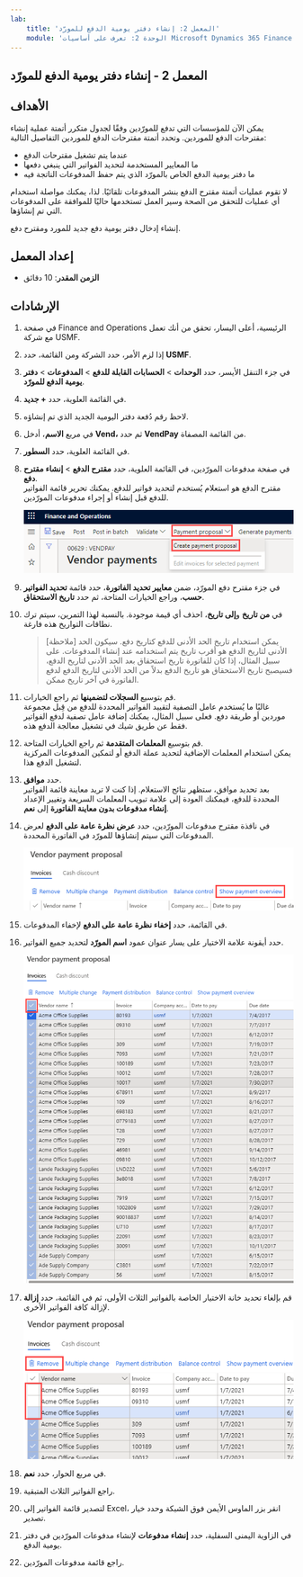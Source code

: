 ```yaml
---
lab:
    title: 'المعمل 2: إنشاء دفتر يومية الدفع للمورّد'
    module: 'الوحدة 2: تعرف على أساسيات Microsoft Dynamics 365 Finance'
---
```


## المعمل 2 - إنشاء دفتر يومية الدفع للمورّد

## الأهداف

يمكن الآن للمؤسسات التي تدفع للمورّدين وفقًا لجدول متكرر أتمتة عملية إنشاء مقترحات الدفع للموردين. وتحدد أتمتة مقترحات الدفع للموردين التفاصيل التالية:

- عندما يتم تشغيل مقترحات الدفع
- ما المعايير المستخدمة لتحديد الفواتير التي ينبغي دفعها
- ما دفتر يومية الدفع الخاص بالمورّد الذي يتم حفظ المدفوعات الناتجة فيه

لا تقوم عمليات أتمتة مقترح الدفع بنشر المدفوعات تلقائيًا. لذا، يمكنك مواصلة استخدام أي عمليات للتحقق من الصحة وسير العمل تستخدمها حاليًا للموافقة على المدفوعات التي تم إنشاؤها.

إنشاء إدخال دفتر يومية دفع جديد للمورد ومقترح دفع.

## إعداد المعمل

   - **الزمن المقدر**: 10 دقائق

## الإرشادات

1. في صفحة Finance and Operations الرئيسية، أعلى اليسار، تحقق من أنك تعمل مع شركة USMF.

1. إذا لزم الأمر، حدد الشركة ومن القائمة، حدد **USMF**.

1. في جزء التنقل الأيسر، حدد **الوحدات**  >  **الحسابات القابلة للدفع**  >  **المدفوعات**  >  **دفتر يومية الدفع للمورّد**.

1. في القائمة العلوية، حدد **+ جديد**.

1. لاحظ رقم دُفعة دفتر اليومية الجديد الذي تم إنشاؤه.

1. في مربع **الاسم**، أدخل **Vend،** ثم حدد **VendPay** من القائمة المصفاة.

1. في القائمة العلوية، حدد **السطور**.

1. في صفحة مدفوعات المورّدين، في القائمة العلوية، حدد **مقترح الدفع**  >  **إنشاء مقترح دفع**.  
    مقترح الدفع هو استعلام يُستخدم لتحديد فواتير للدفع. يمكنك تحرير قائمة الفواتير للدفع قبل إنشاء أو إجراء مدفوعات المورّدين.

    ![صورة شاشة تعرض صفحة مدفوعات المورّدين مع تمييز مقترح الدفع وإنشاء مقترح دفع](./media/lp2-m4-vendor-payment-proposal.png)

1. في جزء مقترح دفع المورّد، ضمن **معايير تحديد الفاتورة**، حدد قائمة **تحديد الفواتير حسب**، وراجع الخيارات المتاحة، ثم حدد **تاريخ الاستحقاق**.

1. في **من تاريخ** و**إلى تاريخ**، احذف أي قيمة موجودة. بالنسبة لهذا التمرين، سيتم ترك نطاقات التواريخ هذه فارغة.

    > [ملاحظة] يمكن استخدام تاريخ الحد الأدنى للدفع كتاريخ دفع. سيكون الحد الأدنى لتاريخ الدفع هو أقرب تاريخ يتم استخدامه عند إنشاء المدفوعات. على سبيل المثال، إذا كان للفاتورة تاريخ استحقاق بعد الحد الأدنى لتاريخ الدفع، فسيصبح تاريخ الاستحقاق هو تاريخ الدفع بدلاً من الحد الأدنى لتاريخ الدفع لدفع الفاتورة في آخر تاريخ ممكن.

1. قم بتوسيع **السجلات لتضمينها** ثم راجع الخيارات.  
    غالبًا ما يُستخدم عامل التصفية لتقييد الفواتير المحددة للدفع من قِبل مجموعة موردين أو طريقة دفع. فعلى سبيل المثال، يمكنك إضافة عامل تصفية لدفع الفواتير فقط عن طريق شيك في تشغيل معالجة الدفع هذه.

1. قم بتوسيع **المعلمات المتقدمة** ثم راجع الخيارات المتاحة.  
    يمكن استخدام المعلمات الإضافية لتحديد عملة الدفع أو لتمكين المدفوعات المركزية لتشغيل الدفع هذا.

1. حدد **موافق**.  
    بعد تحديد موافق، ستظهر نتائج الاستعلام. إذا كنت لا تريد معاينة قائمة الفواتير المحددة للدفع، فيمكنك العودة إلى علامة تبويب المعلمات السريعة وتغيير الإعداد **إنشاء مدفوعات بدون معاينة الفاتورة** إلى **نعم**.

1. في نافذة مقترح مدفوعات المورّدين، حدد **عرض نظرة عامة على الدفع** لعرض المدفوعات التي سيتم إنشاؤها للمورّد في الفاتورة المحددة.

    ![صورة شاشة تعرض مقترح مدفوعات المورّدين مع تمييز قائمة عرض نظرة عامة على الدفع](./media/lp2-m4-vendor-payment-proposal-complete-query.png)

1. في القائمة، حدد **إخفاء نظرة عامة على الدفع** لإخفاء المدفوعات.

1. حدد أيقونة علامة الاختيار على يسار عنوان عمود **اسم المورّد** لتحديد جميع الفواتير.

    ![صورة شاشة تعرض جميع الفواتير المحددة](./media/lp2-m4-vendor-payment-proposal-select-all.png)

1. قم بإلغاء تحديد خانة الاختيار الخاصة بالفواتير الثلاث الأولى، ثم في القائمة، حدد **إزالة** لإزالة كافة الفواتير الأخرى.

    ![لقطة شاشة تعرض صفحة مقترح مدفوعات المورّدين مع العناصر المحددة وتمييز خيار قائمة الإزالة](./media/lp2-m4-vendor-payment-proposal-remove-selected-invoices.png)

1. في مربع الحوار، حدد **نعم**.

1. راجع الفواتير الثلاث المتبقية.

1. لتصدير قائمة الفواتير إلى Excel، انقر بزر الماوس الأيمن فوق الشبكة وحدد خيار تصدير.

1. في الزاوية اليمنى السفلية، حدد **إنشاء مدفوعات** لإنشاء مدفوعات المورّدين في دفتر يومية الدفع.

1. راجع قائمة مدفوعات المورّدين.
